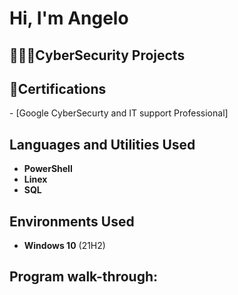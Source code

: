 <h1> Hi, I'm Angelo </h1>
<h2>👨🏾‍💻CyberSecurity Projects</h2>
<h2>📄Certifications</h2>
- [Google CyberSecurty and IT support Professional]
<h2>Languages and Utilities Used</h2>

- <b>PowerShell</b> 
- <b>Linex</b>
- <b>SQL</b> 
<h2>Environments Used </h2>

- <b>Windows 10</b> (21H2)

<h2>Program walk-through:</h2>



